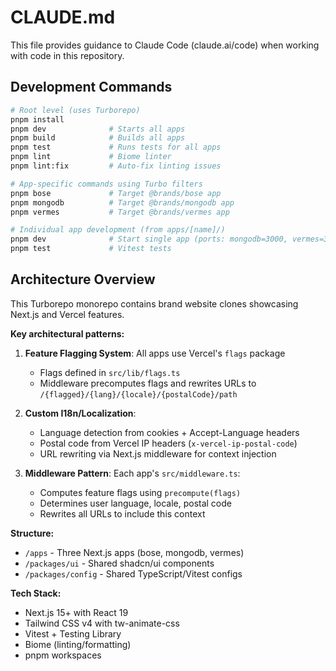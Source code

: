# CLAUDE.md

This file provides guidance to Claude Code (claude.ai/code) when working with code in this repository.

## Development Commands

```bash
# Root level (uses Turborepo)
pnpm install
pnpm dev              # Starts all apps
pnpm build            # Builds all apps  
pnpm test             # Runs tests for all apps
pnpm lint             # Biome linter
pnpm lint:fix         # Auto-fix linting issues

# App-specific commands using Turbo filters
pnpm bose             # Target @brands/bose app
pnpm mongodb          # Target @brands/mongodb app  
pnpm vermes           # Target @brands/vermes app

# Individual app development (from apps/[name]/)
pnpm dev              # Start single app (ports: mongodb=3000, vermes=3001, bose=3002)
pnpm test             # Vitest tests
```

## Architecture Overview

This Turborepo monorepo contains brand website clones showcasing Next.js and Vercel features.

**Key architectural patterns:**

1. **Feature Flagging System**: All apps use Vercel's `flags` package
   - Flags defined in `src/lib/flags.ts`
   - Middleware precomputes flags and rewrites URLs to `/{flagged}/{lang}/{locale}/{postalCode}/path`

2. **Custom I18n/Localization**: 
   - Language detection from cookies + Accept-Language headers
   - Postal code from Vercel IP headers (`x-vercel-ip-postal-code`)
   - URL rewriting via Next.js middleware for context injection

3. **Middleware Pattern**: Each app's `src/middleware.ts`:
   - Computes feature flags using `precompute(flags)`
   - Determines user language, locale, postal code
   - Rewrites all URLs to include this context

**Structure:**
- `/apps` - Three Next.js apps (bose, mongodb, vermes)
- `/packages/ui` - Shared shadcn/ui components  
- `/packages/config` - Shared TypeScript/Vitest configs

**Tech Stack:**
- Next.js 15+ with React 19
- Tailwind CSS v4 with tw-animate-css
- Vitest + Testing Library
- Biome (linting/formatting)
- pnpm workspaces